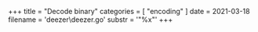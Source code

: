 +++
title = "Decode binary"
categories = [ "encoding" ]
date = 2021-03-18
filename = 'deezer\deezer.go'
substr = '"%x"'
+++
